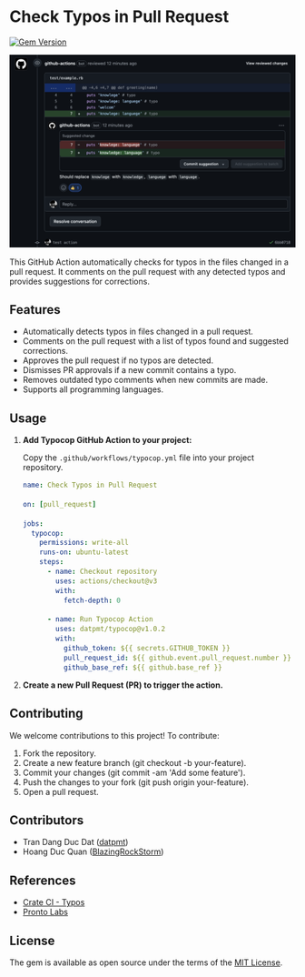 # Check Typos in Pull Request
[![Gem Version](https://badge.fury.io/rb/typocop.svg)](https://badge.fury.io/rb/typocop)

![Typocop Logo](typocop.png)

This GitHub Action automatically checks for typos in the files changed in a pull request. It comments on the pull request with any detected typos and provides suggestions for corrections.

## Features

- Automatically detects typos in files changed in a pull request.
- Comments on the pull request with a list of typos found and suggested corrections.
- Approves the pull request if no typos are detected.
- Dismisses PR approvals if a new commit contains a typo.
- Removes outdated typo comments when new commits are made.
- Supports all programming languages.

## Usage

1. **Add Typocop GitHub Action to your project:**

    Copy the `.github/workflows/typocop.yml` file into your project repository.

    ```yaml
    name: Check Typos in Pull Request

    on: [pull_request]

    jobs:
      typocop:
        permissions: write-all
        runs-on: ubuntu-latest
        steps:
          - name: Checkout repository
            uses: actions/checkout@v3
            with:
              fetch-depth: 0

          - name: Run Typocop Action
            uses: datpmt/typocop@v1.0.2
            with:
              github_token: ${{ secrets.GITHUB_TOKEN }}
              pull_request_id: ${{ github.event.pull_request.number }}
              github_base_ref: ${{ github.base_ref }}
    ```
2. **Create a new Pull Request (PR) to trigger the action.**

## Contributing

We welcome contributions to this project! To contribute:

1. Fork the repository.
2. Create a new feature branch (git checkout -b your-feature).
3. Commit your changes (git commit -am 'Add some feature').
4. Push the changes to your fork (git push origin your-feature).
5. Open a pull request.

## Contributors

- Tran Dang Duc Dat ([datpmt](https://github.com/datpmt))
- Hoang Duc Quan ([BlazingRockStorm](https://github.com/BlazingRockStorm))

## References
- [Crate CI - Typos](https://github.com/crate-ci/typos)
- [Pronto Labs](https://github.com/prontolabs/pronto)

## License
The gem is available as open source under the terms of the [MIT License](LICENSE).
